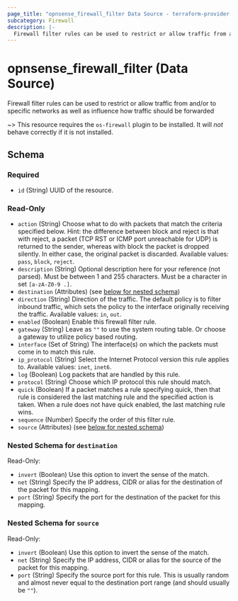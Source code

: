 ```yaml
---
page_title: "opnsense_firewall_filter Data Source - terraform-provider-opnsense"
subcategory: Firewall
description: |-
  Firewall filter rules can be used to restrict or allow traffic from and/or to specific networks as well as influence how traffic should be forwarded
---
```


# opnsense_firewall_filter (Data Source)

Firewall filter rules can be used to restrict or allow traffic from and/or to specific networks as well as influence how traffic should be forwarded

~> This resource requires the `os-firewall` plugin to be installed. It will *not* behave correctly if it is not installed.

<!-- schema generated by tfplugindocs -->
## Schema

### Required

- `id` (String) UUID of the resource.

### Read-Only

- `action` (String) Choose what to do with packets that match the criteria specified below. Hint: the difference between block and reject is that with reject, a packet (TCP RST or ICMP port unreachable for UDP) is returned to the sender, whereas with block the packet is dropped silently. In either case, the original packet is discarded. Available values: `pass`, `block`, `reject`.
- `description` (String) Optional description here for your reference (not parsed). Must be between 1 and 255 characters. Must be a character in set `[a-zA-Z0-9 .]`.
- `destination` (Attributes) (see [below for nested schema](#nestedatt--destination))
- `direction` (String) Direction of the traffic. The default policy is to filter inbound traffic, which sets the policy to the interface originally receiving the traffic. Available values: `in`, `out`.
- `enabled` (Boolean) Enable this firewall filter rule.
- `gateway` (String) Leave as `""` to use the system routing table. Or choose a gateway to utilize policy based routing.
- `interface` (Set of String) The interface(s) on which the packets must come in to match this rule.
- `ip_protocol` (String) Select the Internet Protocol version this rule applies to. Available values: `inet`, `inet6`.
- `log` (Boolean) Log packets that are handled by this rule.
- `protocol` (String) Choose which IP protocol this rule should match.
- `quick` (Boolean) If a packet matches a rule specifying quick, then that rule is considered the last matching rule and the specified action is taken. When a rule does not have quick enabled, the last matching rule wins.
- `sequence` (Number) Specify the order of this filter rule.
- `source` (Attributes) (see [below for nested schema](#nestedatt--source))

<a id="nestedatt--destination"></a>
### Nested Schema for `destination`

Read-Only:

- `invert` (Boolean) Use this option to invert the sense of the match.
- `net` (String) Specify the IP address, CIDR or alias for the destination of the packet for this mapping.
- `port` (String) Specify the port for the destination of the packet for this mapping.


<a id="nestedatt--source"></a>
### Nested Schema for `source`

Read-Only:

- `invert` (Boolean) Use this option to invert the sense of the match.
- `net` (String) Specify the IP address, CIDR or alias for the source of the packet for this mapping.
- `port` (String) Specify the source port for this rule. This is usually random and almost never equal to the destination port range (and should usually be `""`).

